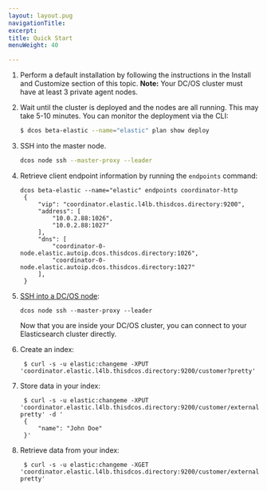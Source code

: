 ```yaml
---
layout: layout.pug
navigationTitle: 
excerpt:
title: Quick Start
menuWeight: 40

---
```


<!-- This source repo for this topic is https://github.com/mesosphere/dcos-commons -->


1. Perform a default installation by following the instructions in the Install and Customize section of this topic.
	**Note:** Your DC/OS cluster must have at least 3 private agent nodes.

1. Wait until the cluster is deployed and the nodes are all running. This may take 5-10 minutes. You can monitor the deployment via the CLI:

	```bash
	$ dcos beta-elastic --name="elastic" plan show deploy
	```

1. SSH into the master node.

    ```bash
    dcos node ssh --master-proxy --leader
    ```

1. Retrieve client endpoint information by running the `endpoints` command:

       dcos beta-elastic --name="elastic" endpoints coordinator-http
        {
            "vip": "coordinator.elastic.l4lb.thisdcos.directory:9200",
            "address": [
                "10.0.2.88:1026",
                "10.0.2.88:1027"
            ],
            "dns": [
                "coordinator-0-node.elastic.autoip.dcos.thisdcos.directory:1026",
                "coordinator-0-node.elastic.autoip.dcos.thisdcos.directory:1027"
            ],
        }

1. [SSH into a DC/OS node][1]:

       dcos node ssh --master-proxy --leader

    Now that you are inside your DC/OS cluster, you can connect to your Elasticsearch cluster directly.

1. Create an index:

        $ curl -s -u elastic:changeme -XPUT 'coordinator.elastic.l4lb.thisdcos.directory:9200/customer?pretty'


1. Store data in your index:

        $ curl -s -u elastic:changeme -XPUT 'coordinator.elastic.l4lb.thisdcos.directory:9200/customer/external/1?pretty' -d '
        {
            "name": "John Doe"
        }'

1. Retrieve data from your index:

        $ curl -s -u elastic:changeme -XGET 'coordinator.elastic.l4lb.thisdcos.directory:9200/customer/external/1?pretty'


[1]: /1.9/administering-clusters/sshcluster/

